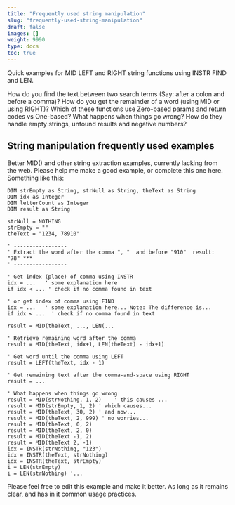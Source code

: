 ```yaml
---
title: "Frequently used string manipulation"
slug: "frequently-used-string-manipulation"
draft: false
images: []
weight: 9990
type: docs
toc: true
---
```


Quick examples for MID LEFT and RIGHT string functions using INSTR FIND and LEN.

How do you find the text between two search terms (Say: after a colon and before a comma)?
How do you get the remainder of a word (using MID or using RIGHT)? Which of these functions use Zero-based params and return codes vs One-based? What happens when things go wrong? How do they handle empty strings, unfound results and negative numbers?

## String manipulation frequently used examples
Better MID() and other string extraction examples, currently lacking from the web. Please help me make a good example, or complete this one here. Something like this: 

    DIM strEmpty as String, strNull as String, theText as String
    DIM idx as Integer
    DIM letterCount as Integer
    DIM result as String
    
    strNull = NOTHING
    strEmpty = ""
    theText = "1234, 78910"  
    
    ' -----------------
    ' Extract the word after the comma ", "  and before "910"  result: "78" ***
    ' -----------------
    
    ' Get index (place) of comma using INSTR
    idx = ...   ' some explanation here
    if idx < ... ' check if no comma found in text

    ' or get index of comma using FIND
    idx = ...   ' some explanation here... Note: The difference is...
    if idx < ...  ' check if no comma found in text

    result = MID(theText, ..., LEN(...

    ' Retrieve remaining word after the comma
    result = MID(theText, idx+1, LEN(theText) - idx+1)

    ' Get word until the comma using LEFT
    result = LEFT(theText, idx - 1)

    ' Get remaining text after the comma-and-space using RIGHT
    result = ...

    ' What happens when things go wrong
    result = MID(strNothing, 1, 2)    ' this causes ...
    result = MID(strEmpty, 1, 2) ' which causes...
    result = MID(theText, 30, 2) ' and now...
    result = MID(theText, 2, 999) ' no worries...
    result = MID(theText, 0, 2)
    result = MID(theText, 2, 0)
    result = MID(theText -1, 2)
    result = MID(theText 2, -1)
    idx = INSTR(strNothing, "123")
    idx = INSTR(theText, strNothing)
    idx = INSTR(theText, strEmpty) 
    i = LEN(strEmpty) 
    i = LEN(strNothing) '...
    
Please feel free to edit this example and make it better. As long as it remains clear, and has in it common usage practices.

